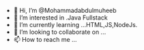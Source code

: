 - 👋 Hi, I’m @Mohammadabdulmuheeb
- 👀 I’m interested in .Java Fullstack 
- 🌱 I’m currently learning ...HTML,JS,NodeJs.
- 💞️ I’m looking to collaborate on ...
- 📫 How to reach me ...

<!---
Mohammadabdulmuheeb/Mohammadabdulmuheeb is a ✨ special ✨ repository because its `README.md` (this file) appears on your GitHub profile.
You can click the Preview link to take a look at your changes.
--->
